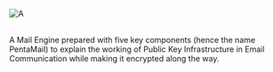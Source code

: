 
![A](https://github.com/user-attachments/assets/ab82cce7-fe34-4774-877f-c206e0900e76)

<br> A Mail Engine prepared with five key components (hence the name PentaMail) to explain the working of Public Key Infrastructure in Email Communication while making it encrypted along the way.
